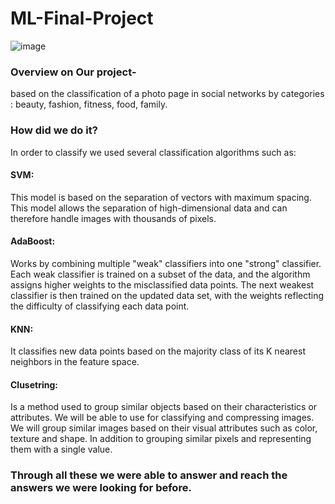# ML-Final-Project
![image](https://github.com/Jon400/ML-Final-Project/assets/94299489/cb35ad54-8132-4e75-ad41-1fa3e85eddc4)

### Overview on Our project-
based on the classification of a photo page in social networks by categories : beauty, fashion, fitness, food, family.

### How did we do it?
In order to classify we used several classification algorithms such as: 

#### SVM: 
This model is based on the separation of vectors with maximum spacing. This model allows the separation of high-dimensional data and can therefore handle images with thousands of pixels.
#### AdaBoost: 
Works by combining multiple "weak" classifiers into one "strong" classifier. Each weak classifier is trained on a subset of the data, and the algorithm assigns higher weights to the misclassified data points. The next weakest classifier is then trained on the updated data set, with the weights reflecting the difficulty of classifying each data point.
#### KNN:  
It classifies new data points based on the majority class of its K nearest neighbors in the feature space.
#### Clusetring:
Is a method used to group similar objects based on their characteristics or attributes. We will be able to use for classifying and compressing images. We will group similar images based on their visual attributes such as color, texture and shape. In addition to grouping similar pixels and representing them with a single value.

### Through all these we were able to answer and reach the answers we were looking for before.
